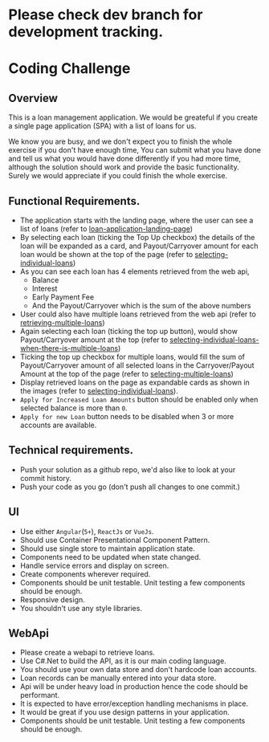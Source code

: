 # Please check dev branch for development tracking.

# Coding Challenge 

## Overview

This is a loan management application. We would be greateful if you create a single page application (SPA) with a list of loans for us.

We know you are busy, and we don't expect you to finish the whole exercise if you don't have enough time, You can submit 
what you have done and tell us what you would have done differently if you had more time, although 
the solution should work and provide the basic functionality. Surely we would appreciate if you could finish the whole exercise.

## Functional Requirements.

* The application starts with the landing page, where the user can see a list of loans (refer to [loan-application-landing-page](/images/1.loan-application-landing-page.png))
* By selecting each loan (ticking the Top Up checkbox) the details of the loan will be expanded as a card, and Payout/Carryover amount for each loan would be shown at the top of the page (refer to [selecting-individual-loans](/images/2.selecting-individual-loans.png))
* As you can see each loan has 4 elements retrieved from the web api, 
    - Balance
    - Interest
    - Early Payment Fee
    - And the Payout/Carryover which is the sum of the above numbers
* User could also have multiple loans retrieved from the web api (refer to [retrieving-multiple-loans](/images/3.retrieving-multiple-loans.png))
* Again selecting each loan (ticking the top up button), would show Payout/Carryover amount at the top (refer to [selecting-individual-loans-when-there-is-multiple-loans](/images/4.selecting-individual-loans-when-there-is-multiple-loans.png))
* Ticking the top up checkbox for multiple loans, would fill the sum of Payout/Carryover amount of all selected loans in the Carryover/Payout Amount at the top of the page (refer to [selecting-multiple-loans](/images/5.selecting-multiple-loans.png))
* Display retrieved loans on the page as expandable cards as shown in the images (refer to [selecting-individual-loans](/images/2.selecting-individual-loans.png)).
* `Apply for Increased Loan Amounts` button should be enabled only when selected balance is more than `0`.
* `Apply for new Loan` button needs to be disabled when 3 or more accounts are available.


## Technical requirements.

*   Push your solution as a github repo, we'd also like to look at your commit history.
*   Push your code as you go (don't push all changes to one commit.)

## UI 

*   Use either `Angular`(`5+`), `ReactJs` or `VueJs`.
*   Should use Container Presentational Component Pattern.
*   Should use single store to maintain application state.
*   Components need to be updated when state changed.
*   Handle service errors and display on screen.
*   Create components wherever required.
*   Components should be unit testable. Unit testing a few components should be enough.
*   Responsive design.
*   You shouldn't use any style libraries.

## WebApi

*	Please create a webapi to retrieve loans.
*	Use C#.Net to build the API, as it is our main coding language.
*	You should use your own data store and don't hardcode loan accounts.
*	Loan records can be manually entered into your data store.
*	Api will be under heavy load in production hence the code should be performant.
*	It is expected to have error/exception handling mechanisms in place.
*	It would be great if you use design patterns in your application.
*	Components should be unit testable. Unit testing a few components should be enough.


